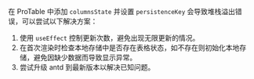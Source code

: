 在 ProTable 中添加 `columnsState` 并设置 `persistenceKey` 会导致堆栈溢出错误，可以尝试以下解决方案：

1. 使用 `useEffect` 控制更新次数，避免出现无限更新的情况。
2. 在首次渲染时检查本地存储中是否存在表格状态，如不存在则初始化本地存储，避免因缺少数据而导致显示异常。
3. 尝试升级 antd 到最新版本以解决已知问题。
